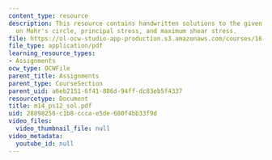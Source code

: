 ```yaml
---
content_type: resource
description: This resource contains handwritten solutions to the given problem set
  on Mohr's circle, principal stress, and maximum shear stress.
file: https://ol-ocw-studio-app-production.s3.amazonaws.com/courses/16-01-unified-engineering-i-ii-iii-iv-fall-2005-spring-2006/28898256c1b8cccae5de680f4bb33f9d_m14_ps12_sol.pdf
file_type: application/pdf
learning_resource_types:
- Assignments
ocw_type: OCWFile
parent_title: Assignments
parent_type: CourseSection
parent_uid: a6eb2151-6f41-806d-94ff-dc83eb5f4337
resourcetype: Document
title: m14_ps12_sol.pdf
uid: 28898256-c1b8-ccca-e5de-680f4bb33f9d
video_files:
  video_thumbnail_file: null
video_metadata:
  youtube_id: null
---
```

